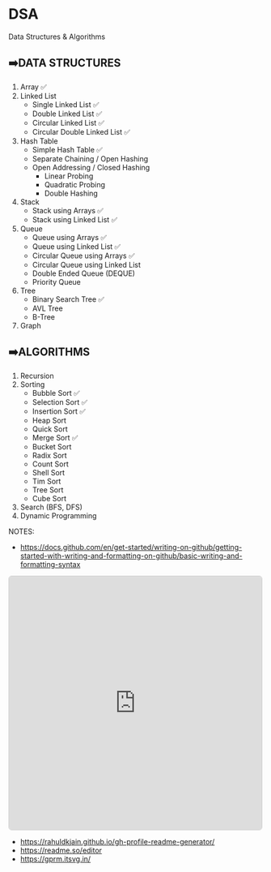 # DSA

Data Structures & Algorithms

## ➡️DATA STRUCTURES
1. Array ✅
2. Linked List
    - Single Linked List ✅
    - Double Linked List ✅
    - Circular Linked List ✅
    - Circular Double Linked List ✅
3. Hash Table
    - Simple Hash Table ✅
    - Separate Chaining / Open Hashing
    - Open Addressing / Closed Hashing
        - Linear Probing
        - Quadratic Probing
        - Double Hashing
4. Stack
    - Stack using Arrays ✅
    - Stack using Linked List ✅
5. Queue
    - Queue using Arrays ✅
    - Queue using Linked List ✅
    - Circular Queue using Arrays ✅
    - Circular Queue using Linked List
    - Double Ended Queue (DEQUE)
    - Priority Queue
6. Tree
    - Binary Search Tree ✅
    - AVL Tree
    - B-Tree
7. Graph

## ➡️ALGORITHMS
1. Recursion
2. Sorting
    - Bubble Sort ✅
    - Selection Sort ✅
    - Insertion Sort ✅
    - Heap Sort
    - Quick Sort
    - Merge Sort ✅
    - Bucket Sort
    - Radix Sort
    - Count Sort
    - Shell Sort
    - Tim Sort
    - Tree Sort
    - Cube Sort
3. Search (BFS, DFS)
4. Dynamic Programming

NOTES: 
- https://docs.github.com/en/get-started/writing-on-github/getting-started-with-writing-and-formatting-on-github/basic-writing-and-formatting-syntax

<iframe width="500" height="500" style="border: 1px solid #d0d0d0;border-radius: 6px;"src="https://www.mindomo.com/mindmap/data-structures-algorithms-1cec4bc52f764156bf5c6b37958ef502" frameborder="0" allowfullscreen>Your browser does not support frames. <a href="https://www.mindomo.com/mindmap/data-structures-algorithms-1cec4bc52f764156bf5c6b37958ef502" target="_blank">View</a> this map on its original site. It was created using <a href="https://www.mindomo.com" target="_blank">Mindomo</a>.</iframe>


<br>

- https://rahuldkjain.github.io/gh-profile-readme-generator/
- https://readme.so/editor
- https://gprm.itsvg.in/
